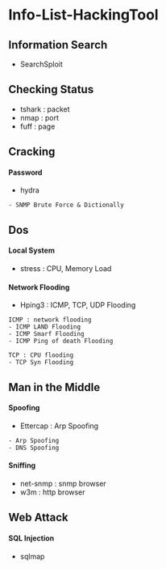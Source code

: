 # Info-List-HackingTool

## Information Search
* SearchSploit

## Checking Status
* tshark : packet
* nmap : port
* fuff : page


## Cracking
#### Password
* hydra
```
- SNMP Brute Force & Dictionally
```

## Dos
#### Local System
* stress : CPU, Memory Load

#### Network Flooding
* Hping3 : ICMP, TCP, UDP Flooding
```
ICMP : network flooding
- ICMP LAND Flooding
- ICMP Smarf Flooding
- ICMP Ping of death Flooding

TCP : CPU flooding
- TCP Syn Flooding
```

## Man in the Middle
#### Spoofing
* Ettercap : Arp Spoofing
```
- Arp Spoofing
- DNS Spoofing
```

#### Sniffing
* net-snmp : snmp browser
* w3m : http browser

## Web Attack
#### SQL Injection
* sqlmap
